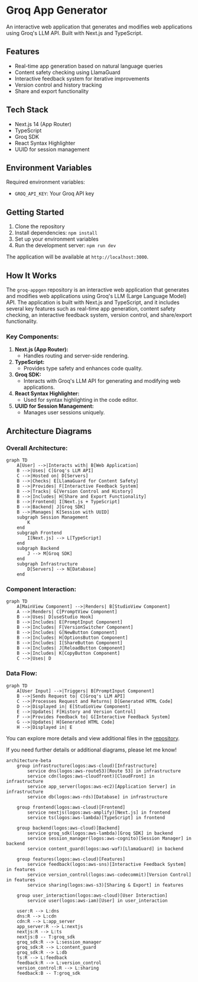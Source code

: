 # Groq App Generator

An interactive web application that generates and modifies web applications using Groq's LLM API. Built with Next.js and TypeScript.

## Features

- Real-time app generation based on natural language queries
- Content safety checking using LlamaGuard
- Interactive feedback system for iterative improvements
- Version control and history tracking
- Share and export functionality

## Tech Stack

- Next.js 14 (App Router)
- TypeScript
- Groq SDK
- React Syntax Highlighter
- UUID for session management

## Environment Variables

Required environment variables:
- `GROQ_API_KEY`: Your Groq API key

## Getting Started

1. Clone the repository
2. Install dependencies: `npm install`
3. Set up your environment variables
4. Run the development server: `npm run dev`

The application will be available at `http://localhost:3000`.

## How It Works

The `groq-appgen` repository is an interactive web application that generates and modifies web applications using Groq's LLM (Large Language Model) API. The application is built with Next.js and TypeScript, and it includes several key features such as real-time app generation, content safety checking, an interactive feedback system, version control, and share/export functionality.

### Key Components:
1. **Next.js (App Router):**
   - Handles routing and server-side rendering.
2. **TypeScript:**
   - Provides type safety and enhances code quality.
3. **Groq SDK:**
   - Interacts with Groq's LLM API for generating and modifying web applications.
4. **React Syntax Highlighter:**
   - Used for syntax highlighting in the code editor.
5. **UUID for Session Management:**
   - Manages user sessions uniquely.

## Architecture Diagrams

### Overall Architecture:
```mermaid
graph TD
    A[User] -->|Interacts with| B[Web Application]
    B -->|Uses| C[Groq's LLM API]
    C -->|Hosted on| D[Servers]
    B -->|Checks| E[LlamaGuard for Content Safety]
    B -->|Provides| F[Interactive Feedback System]
    B -->|Tracks| G[Version Control and History]
    B -->|Includes| H[Share and Export Functionality]
    B -->|Frontend| I[Next.js + TypeScript]
    B -->|Backend| J[Groq SDK]
    B -->|Manages| K[Session with UUID]
    subgraph Session Management
        K
    end
    subgraph Frontend
        I[Next.js] --> L[TypeScript]
    end
    subgraph Backend
        J --> M[Groq SDK]
    end
    subgraph Infrastructure
        D[Servers] --> N[Database]
    end
```

### Component Interaction:
```mermaid
graph TD
    A[MainView Component] -->|Renders| B[StudioView Component]
    A -->|Renders| C[PromptView Component]
    B -->|Uses| D[useStudio Hook]
    B -->|Includes| E[PromptInput Component]
    B -->|Includes| F[VersionSwitcher Component]
    B -->|Includes| G[NewButton Component]
    B -->|Includes| H[OptionsButton Component]
    B -->|Includes| I[ShareButton Component]
    B -->|Includes| J[ReloadButton Component]
    B -->|Includes| K[CopyButton Component]
    C -->|Uses| D
```

### Data Flow:
```mermaid
graph TD
    A[User Input] -->|Triggers| B[PromptInput Component]
    B -->|Sends Request to| C[Groq's LLM API]
    C -->|Processes Request and Returns| D[Generated HTML Code]
    D -->|Displayed in| E[StudioView Component]
    E -->|Updates| F[History and Version Control]
    F -->|Provides Feedback to| G[Interactive Feedback System]
    G -->|Updates| H[Generated HTML Code]
    H -->|Displayed in| E
```

You can explore more details and view additional files in the [repository](https://github.com/andiekobbietks/groq-appgen).

If you need further details or additional diagrams, please let me know!

```mermaid
architecture-beta
    group infrastructure(logos:aws-cloud)[Infrastructure]
        service dns(logos:aws-route53)[Route 53] in infrastructure
        service cdn(logos:aws-cloudfront)[CloudFront] in infrastructure
        service app_server(logos:aws-ec2)[Application Server] in infrastructure
        service db(logos:aws-rds)[Database] in infrastructure

    group frontend(logos:aws-cloud)[Frontend]
        service nextjs(logos:aws-amplify)[Next.js] in frontend
        service ts(logos:aws-lambda)[TypeScript] in frontend

    group backend(logos:aws-cloud)[Backend]
        service groq_sdk(logos:aws-lambda)[Groq SDK] in backend
        service session_manager(logos:aws-cognito)[Session Manager] in backend
        service content_guard(logos:aws-waf)[LlamaGuard] in backend

    group features(logos:aws-cloud)[Features]
        service feedback(logos:aws-sns)[Interactive Feedback System] in features
        service version_control(logos:aws-codecommit)[Version Control] in features
        service sharing(logos:aws-s3)[Sharing & Export] in features

    group user_interaction(logos:aws-cloud)[User Interaction]
        service user(logos:aws-iam)[User] in user_interaction

    user:R --> L:dns
    dns:R --> L:cdn
    cdn:R --> L:app_server
    app_server:R --> L:nextjs
    nextjs:R --> L:ts
    nextjs:B -- T:groq_sdk
    groq_sdk:R --> L:session_manager
    groq_sdk:R --> L:content_guard
    groq_sdk:R --> L:db
    ts:R --> L:feedback
    feedback:R --> L:version_control
    version_control:R --> L:sharing
    feedback:B -- T:groq_sdk
